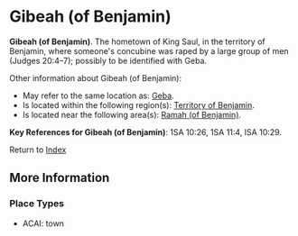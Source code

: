 # Gibeah (of Benjamin)
**Gibeah (of Benjamin)**. 
The hometown of King Saul, in the territory of Benjamin, where someone's concubine was raped by a large group of men (Judges 20:4–7); possibly to be identified with Geba. 




Other information about Gibeah (of Benjamin):


* May refer to the same location as: 
[Geba](Geba.md). 
* Is located within the following region(s): 
[Territory of Benjamin](TerritoryOfBenjamin.md). 
* Is located near the following area(s): 
[Ramah (of Benjamin)](Ramah.3.md). 




**Key References for Gibeah (of Benjamin)**: 
1SA 10:26, 1SA 11:4, ISA 10:29. 






Return to [Index](00-Index.md)

## More Information

### Place Types

* ACAI: town




